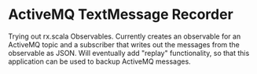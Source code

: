 ActiveMQ TextMessage Recorder
=============================

Trying out rx.scala Observables. Currently creates an observable for an ActiveMQ topic and a subscriber that writes out the messages from the observable as JSON. Will eventually add "replay" functionality, so that this application can be used to backup ActiveMQ messages. 
